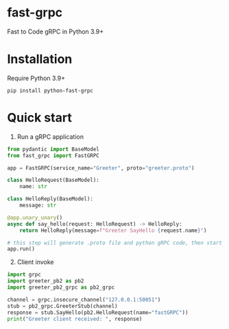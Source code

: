 # fast-grpc
Fast to Code gRPC in Python 3.9+

# Installation
Require Python 3.9+
```shell
pip install python-fast-grpc
```

# Quick start
1. Run a gRPC application
```python
from pydantic import BaseModel
from fast_grpc import FastGRPC

app = FastGRPC(service_name="Greeter", proto="greeter.proto")

class HelloRequest(BaseModel):
    name: str

class HelloReply(BaseModel):
    message: str

@app.unary_unary()
async def say_hello(request: HelloRequest) -> HelloReply:
    return HelloReply(message=f"Greeter SayHello {request.name}")

# this step will generate .proto file and python gRPC code, then start a grpc server
app.run()
```
2. Client invoke
```python
import grpc
import greeter_pb2 as pb2
import greeter_pb2_grpc as pb2_grpc

channel = grpc.insecure_channel("127.0.0.1:50051")
stub = pb2_grpc.GreeterStub(channel)
response = stub.SayHello(pb2.HelloRequest(name="fastGRPC"))
print("Greeter client received: ", response)
```
